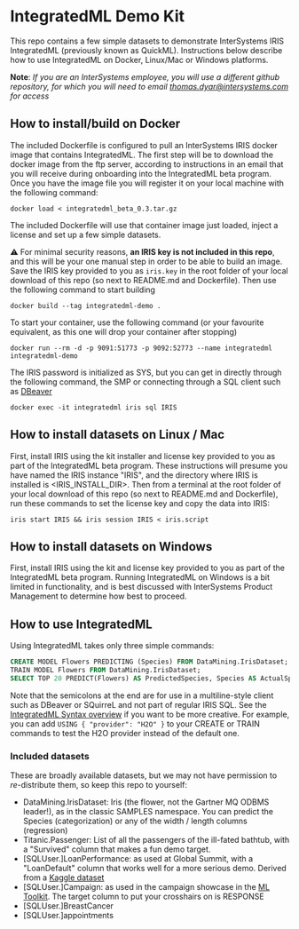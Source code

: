 # IntegratedML Demo Kit

This repo contains a few simple datasets to demonstrate InterSystems IRIS IntegratedML (previously known as QuickML). Instructions below describe how to use IntegratedML on Docker, Linux/Mac or Windows platforms.

**Note**: *If you are an InterSystems employee, you will use a different github repository, for which you will need to email thomas.dyar@intersystems.com for access*

## How to install/build on Docker

The included Dockerfile is configured to pull an InterSystems IRIS docker image that contains IntegratedML. The first step will be to download the docker image from the ftp server, according to instructions in an email that you will receive during onboarding into the IntegratedML beta program. Once you have the image file you will register it on your local machine with the following command:

```
docker load < integratedml_beta_0.3.tar.gz
```

The included Dockerfile will use that container image just loaded, inject a license and set up a few simple datasets.

:warning: For minimal security reasons, **an IRIS key is not included in this repo**, and this will be your one manual step in order to be able to build an image. Save the IRIS key provided to you as ```iris.key``` in the root folder of your local download of this repo (so next to README.md and Dockerfile). Then use the following command to start building

```
docker build --tag integratedml-demo .
```

To start your container, use the following command (or your favourite equivalent, as this one will drop your container after stopping)

```
docker run --rm -d -p 9091:51773 -p 9092:52773 --name integratedml integratedml-demo
```

The IRIS password is initialized as SYS, but you can get in directly through the following command, the SMP or connecting through a SQL client such as [DBeaver](https://dbeaver.io/)

```
docker exec -it integratedml iris sql IRIS
```

## How to install datasets on Linux / Mac

First, install IRIS using the kit installer and license key provided to you as part of the IntegratedML beta program. These instructions will presume you have named the IRIS instance "IRIS", and the directory where IRIS is installed is <IRIS_INSTALL_DIR>. Then from a terminal at the root folder of your local download of this repo (so next to README.md and Dockerfile), run these commands to set the license key and copy the data into IRIS:

```
iris start IRIS && iris session IRIS < iris.script
```

## How to install datasets on Windows

First, install IRIS using the kit and license key provided to you as part of the IntegratedML beta program. Running IntegratedML on Windows is a bit limited in functionality, and is best discussed with InterSystems Product Management to determine how best to proceed.


## How to use IntegratedML

Using IntegratedML takes only three simple commands:

```sql
CREATE MODEL Flowers PREDICTING (Species) FROM DataMining.IrisDataset;
TRAIN MODEL Flowers FROM DataMining.IrisDataset;
SELECT TOP 20 PREDICT(Flowers) AS PredictedSpecies, Species AS ActualSpecies FROM DataMining.IrisDataset;
```

Note that the semicolons at the end are for use in a multiline-style client such as DBeaver or SQuirreL and not part of regular IRIS SQL. See the [IntegratedML Syntax overview](https://github.com/tom-dyar/integratedml-demo/tree/master/doc/IntegratedMLSyntax.pdf) if you want to be more creative. For example, you can add ```USING { "provider": "H2O" }``` to your CREATE or TRAIN commands to test the H2O provider instead of the default one.

### Included datasets

These are broadly available datasets, but we may not have permission to _re_-distribute them, so keep this repo to yourself:
- DataMining.IrisDataset: Iris (the flower, not the Gartner MQ ODBMS leader!), as in the classic SAMPLES namespace. You can predict the Species (categorization) or any of the width / length columns (regression)
- Titanic.Passenger: List of all the passengers of the ill-fated bathtub, with a "Survived" column that makes a fun demo target.
- \[SQLUser.\]LoanPerformance: as used at Global Summit, with a "LoanDefault" column that works well for a more serious demo. Derived from a [Kaggle dataset](https://www.kaggle.com/avikpaul4u/vehicle-loan-default-prediction)
- \[SQLUser.\]Campaign: as used in the campaign showcase in the [ML Toolkit](https://github.com/intersystems/MLToolkit). The target column to put your crosshairs on is RESPONSE
- \[SQLUser.\]BreastCancer
- \[SQLUser.\]appointments

